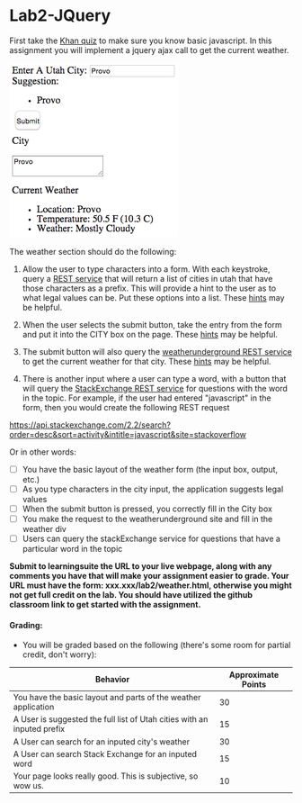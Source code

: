 # Lab2-JQuery
First take the <a href="https://www.khanacademy.org/computing/computer-programming/html-css-js/html-css-js-intro/e/quiz--javascript-recap">Khan quiz</a> to make sure you know basic javascript. In this assignment you will implement a jquery ajax call to get the current weather. 

![Example of Weather Page](Screen%20Shot%202015-02-20%20at%202.05.21%20PM.png)

The weather section should do the following:

1) Allow the user to type characters into a form. With each keystroke, query a <a href="http://bioresearch.byu.edu/cs260/jquery/getcity.cgi?q=Pr">REST service</a> that will return a list of cities in utah that have those characters as a prefix. This will provide a hint to the user as to what legal values can be. Put these options into a list. These [hints](https://github.com/BYUCS260/Lab2-JQuery/wiki/Getting-Suggestions-to-Work) may be helpful.

2) When the user selects the submit button, take the entry from the form and put it into the CITY box on the page. These [hints](https://github.com/BYUCS260/Lab2-JQuery/wiki/Getting-Submit-to-Work) may be helpful.

3) The submit button will also query the <a href="http://www.wunderground.com/weather/api/d/docs">weatherunderground REST service</a> to get the current weather for that city. These [hints](https://github.com/BYUCS260/Lab2-JQuery/wiki/Connecting-to-WeatherUnderground) may be helpful.

4) There is another input where a user can type a word, with a button that will query the [StackExchange REST service](https://api.stackexchange.com/docs/search) for questions with the word in the topic.  For example, if the user had entered "javascript" in the form, then you would create the following REST request

https://api.stackexchange.com/2.2/search?order=desc&sort=activity&intitle=javascript&site=stackoverflow

Or in other words:

- [ ] You have the basic layout of the weather form (the input box, output, etc.)
- [ ] As you type characters in the city input, the application suggests legal values
- [ ] When the submit button is pressed, you correctly fill in the City box
- [ ] You make the request to the weatherunderground site and fill in the weather div
- [ ] Users can query the stackExchange service for questions that have a particular word in the topic

**Submit to learningsuite the URL to your live webpage, along with any comments you have that will make your assignment easier to grade. Your URL must have the form: xxx.xxx/lab2/weather.html, otherwise you might not get full credit on the lab. You should have utilized the github classroom link to get started with the assignment.**

#### Grading:


- You will be graded based on the following (there's some room for partial credit, don't worry):


Behavior | Approximate Points
--- | ---
You have the basic layout and parts of the weather application | 30
A User is suggested the full list of Utah cities with an inputed prefix | 15
A User can search for an inputed city's weather | 30
A User can search Stack Exchange for an inputed word | 15
Your page looks really good. This is subjective, so wow us. | 10

